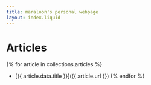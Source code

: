 ```yaml
---
title: maraloon's personal webpage
layout: index.liquid
---
```


# Articles
{% for article in collections.articles %}
  - [{{ article.data.title }}]({{ article.url }})
{% endfor %}
